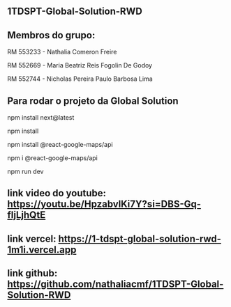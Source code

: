 ## 1TDSPT-Global-Solution-RWD

## Membros do grupo:
<p>RM 553233 - Nathalia Comeron Freire</p>
<p>RM 552669 - Maria Beatriz Reis Fogolin De Godoy</p>
<p>RM 552744 - Nicholas Pereira Paulo Barbosa Lima</p>

## Para rodar o projeto da Global Solution
<p>npm install next@latest</p>
<p>npm install</p>
<p>npm install @react-google-maps/api</p>
<p>npm i @react-google-maps/api</p>
<p>npm run dev</p>


## link video do youtube: https://youtu.be/HpzabvlKi7Y?si=DBS-Gq-fIjLjhQtE

## link vercel: https://1-tdspt-global-solution-rwd-1m1i.vercel.app

## link github: https://github.com/nathaliacmf/1TDSPT-Global-Solution-RWD
